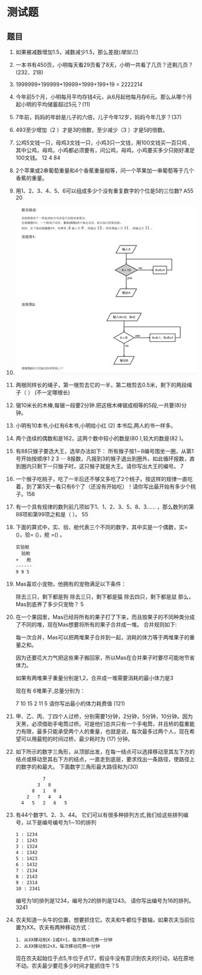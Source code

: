 # 测试题

## 题目

1. 如果被减数增加1.5，减数减少1.5，那么差就(_增加三_)
2. 一本书有450页，小明每天看29页看了8天，小明一共看了几页？还剩几页？(232、218)
3. 1999999+199999+19999+1999+199+19 = 2222214
4. 今年前5个月，小明每月平均存钱4元，从6月起他每月存6元。那么从哪个月起小明的平均储蓄超过5元？(11)
5. 7年前，妈妈的年龄是儿子的六倍，儿子今年12岁，妈妈今年几岁？(37)
6. 493至少增加（2 ）才是3的倍数，至少减少（3 ）才是5的倍数。
7. 公鸡5文钱一只，母鸡3文钱一只，小鸡3只一文钱，用100文钱买一百只鸡 , 其中公鸡，母鸡，小鸡都必须要有，问公鸡，母鸡，小鸡要买多少只刚好凑足100文钱。 12 4 84
8. 2个苹果或2串葡萄重量和4个香蕉重量相等，问一个苹果加一串葡萄等于几个香蕉的重量。
9. 用1、2、3、4、5、6可以组成多少个没有重复数字的个位是5的三位数? A55 20
10. ![alt](./test-img/流程图.png)

11. 两根同样长的绳子，第一根剪去它的一半，第二根剪去0.5米，剩下的两段绳子（ ） (不一定哪根长)

12. 锯10米长的木棒,每锯一段要2分钟.把这根木棒锯成相等的5段,一共要(8)分钟。

13. 小明有10本书,小红有6本书,小明给小红 (2) 本书后,两人的书一样多。
14. 两个连续的偶数和是162，这两个数中较小的数是(80 ),较大的数是(82 )。
15. 有88只猴子要选大王，选举办法如下：
所有猴子按1∼8编号围坐一圈，从第1号开始按顺序1 2 3 ⋯ 8报数，凡报到3的猴子退出到圈外，如此循环报数，直到圈内只剩下一只猴子时，这只猴子就是大王。请你写出大王的编号。 7
16. 一个猴子吃桃子，吃了一半后还不够又多吃了2个桃子。按这样的规律一直吃着，到了第5天一看只有6个了（还没有开始吃）！请你写出最开始有多少个桃子。156
17. 有一个具有规律的数列前几项如下1、1、2、3、5、8、3…… ，那么数列的第88项和第99项之和是（ ）。 55
18. 下面的算式中，实、验、舱代表三个不同的数字，其中实是一个偶数，实=()，验= ()，舱 =() 。

        实验舱
          验舱
        +   舱
        ------
        9 9 5
19. Mas喜欢小宠物，他拥有的宠物满足以下条件：

    除去三只，剩下都是狗
    除去三只，剩下都是猫
    除去四只，剩下都是鼠
    那么，Mas到底养了多少只宠物？ 5

20. 在一个果园里，Mas已经将所有的果子打了下来，而且按果子的不同种类分成了不同的堆，现在Mas想要将所有的果子合并成一堆。
合并规则如下:

    每一次合并，Mas可以把两堆果子合并到一起，消耗的体力等于两堆果子的重量之和。

    因为还要花大力气把这些果子搬回家，所以Mas在合并果子时要尽可能地节省体力。

    如果有两堆果子重量分别是1,2，合并成一堆需要消耗的最小体力是3

    现在有 6堆果子,总量分别为：

    7 10 15 2 11 5
    请你写出最小的体力耗费值
    (121)
21. 甲、乙、丙、丁四个人过桥，分别需要1分钟，2分钟，5分钟，10分钟。因为天黑，必须借助手电筒过桥。可是他们总共只有一个手电筒，并且桥的载重能力有限，最多只能承受两个人的重量，也就是说，每次最多过两个人，现在希望可以用最短的时间过桥，最少耗时为 (17) 分钟。
22. 如下所示的数字三角形，从顶部出发，在每一结点可以选择移动至其左下方的结点或移动至其右下方的结点，一直走到底层，要求找出一条路径，使路径上的数字的和最大。
下面数字三角形最大路径和为(30)

                  7
                3   8
              8   1   0
            2   7   4   4
          4   5   2   6   5
23. 有44个数字1、2、3、44。
它们可以有很多种排列方式,我们给这些排列编号，以下是编号编号为1∼10的排列

        1 : 1234
        2 : 1243
        3 : 1324
        4 : 1342
        5 : 1423
        6 : 1432
        7 : 2134
        8 : 2143
        9 : 2314
        10 : 2341
    编号为1的排列是1234，编号为2的排列是1243。
    请你写出编号为16的排列。
    3241

24. 农夫知道一头牛的位置，想要抓住它。农夫和牛都位于数轴，如果农夫当前位置为XX。农夫有两种移动方式：

        1. 从XX移动到X-1或X+1，每次移动花费一分钟
        2. 从XX移动到2×X，每次移动花费一分钟

    现在农夫起始位于点5,牛位于点17，假设牛没有意识到农夫的行动，站在原地不动。农夫最少要花多少时间才能抓住牛？5